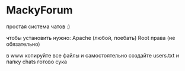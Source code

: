 # MackyForum

простая система чатов :)

чтобы установить нужно:
Apache (любой, поебать)
Root права (не обязательно)

в www копируйте все файлы и самостоятельно создайте users.txt и папку chats
готово сука
